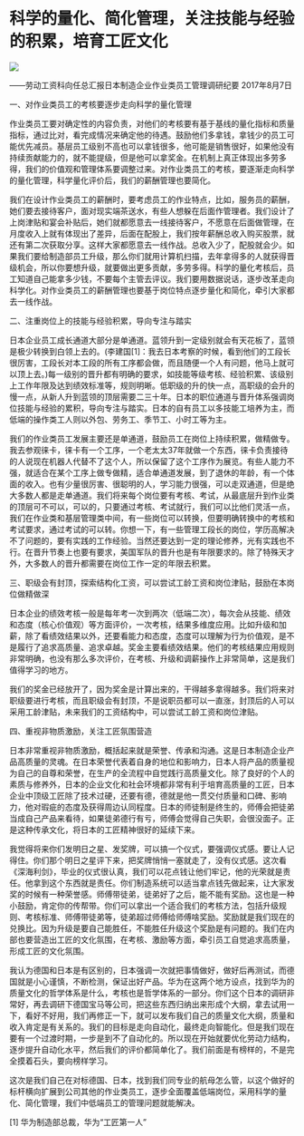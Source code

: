 # 科学的量化、简化管理，关注技能与经验的积累，培育工匠文化
<img class="pv" src="https://api.visitor.plantree.me/visitor-badge/pv?namespace=plantree.me&key=renzhengfei-speeches/./docs/speeches/2017/08/科学的量化、简化管理，关注技能与经验的积累，培育工匠文化.md">


——劳动工资科向任总汇报日本制造企业作业类员工管理调研纪要
2017年8月7日



一、对作业类员工的考核要逐步走向科学的量化管理

作业类员工要对确定性的内容负责，对他们的考核要有基于基线的量化指标和质量指标，通过比对，看完成情况来确定他的待遇。鼓励他们多拿钱，拿钱少的员工可能优先减员。基层员工级别不高也可以拿钱很多，他可能是销售很好，如果他没有持续贡献能力的，就不能提级，但是他可以拿奖金。在机制上真正体现出多劳多得，我们的价值观和管理体系要调整过来。对作业类员工的考核，要逐渐走向科学的量化管理，科学量化评价后，我们的薪酬管理也要简化。

我们在设计作业类员工的薪酬时，要考虑员工的作业特点，比如，服务员的薪酬，她们要去接待客户，面对现实端茶送水，有些人想躲在后面作管理者。我们设计了上岗津贴和宴会补贴后，她们就都愿意去一线接待客户，不愿意在后面做管理，在月度收入上就有体现出了差异，后面在配股上，我们按年薪酬总收入购买股票，就还有第二次获取分享。这样大家都愿意去一线作战。总收入少了，配股就会少。如果我们要给制造部员工升级，那么你们就用计算机扫描，去年拿得多的人就获得晋级机会，所以你要想升级，就要做出更多贡献，多劳多得。科学的量化考核后，员工知道自己能拿多少钱，不要每个主管去评议。我们要用数据说话，逐步改革走向科学化。对作业类员工的薪酬管理也要基于岗位特点逐步量化和简化，牵引大家都去一线作战。

二、注重岗位上的技能与经验积累，导向专注与踏实

日本企业员工成长通道大部分是单通道。蓝领升到一定级别就会有天花板了，蓝领是极少转换到白领上去的。(李建国[1]：我去日本考察的时候，看到他们的工段长很厉害，工段长对本工段的所有工序都会做，而且随便一个人有问题，他马上就可以顶上去。)每一级别的晋升都有明确的要求，如技能等级考核、经验积累、该级别上工作年限及达到绩效标准等，规则明晰。低职级的升的快一点，高职级的会升的慢一点，从新人升到蓝领的顶层需要二三十年。日本的职位通道与晋升体系强调岗位技能与经验的累积，导向专注与踏实。日本的自有员工以多技能工培养为主，而低端的操作类工人则以外包、劳务工、季节工、小时工等为主。

我们的作业类员工发展主要还是单通道，鼓励员工在岗位上持续积累，做精做专。我去参观徕卡，徕卡有一个工序，一个老太太37年就做一个东西，徕卡负责接待的人说现在机器人代替不了这个人，所以保留了这个工序作为展览。有些人能力不强，就适合在某个工序上做专做精，适合单通道发展，到了退休的年龄，有一个体面的收入。也有少量很厉害、很聪明的人，学习能力很强，可以走双通道，但是绝大多数人都是走单通道。我们将来每个岗位要有考核、考试，从最底层升到作业类的顶层可不可以，可以的，只要通过考核、考试就行，我们可以比他们灵活一点，我们在作业类和基层管理类中间，有一些岗位可以转换，但要明确转换中的考核和考试要求，通过考试的可以转。你想一下，有一些管理工段长的岗位，学历高解决不了问题的，要有实践的工作经验。当然还要达到一定的理论修养，光有实践也不行。在晋升节奏上也要有要求，美国军队的晋升也是有年限要求的。除了特殊天才外，大多数人的晋升都需要在岗位工作一定的年限去积累。

三、职级会有封顶，探索结构化工资，可以尝试工龄工资和岗位津贴，鼓励在本岗位做精做深

日本企业的绩效考核一般是每年考一次到两次（低端二次），每次会从技能、绩效和态度（核心价值观）等方面评价，一次考核，结果多维度应用。比如升级和加薪，除了看绩效结果以外，还要看能力和态度，态度可以理解为行为价值观，是不是履行了追求高质量、追求卓越。奖金主要看绩效结果。他们的考核结果应用规则非常明确，也没有那么多次评价，在考核、升级和调薪操作上非常简单，这是我们值得学习的地方。

我们的奖金已经放开了，因为奖金是计算出来的，干得越多拿得越多。我们将来对职级要进行考核，而且职级会有封顶，不是说职员都可以一直涨，封顶后的人可以采用工龄津贴，未来我们的工资结构中，可以尝试工龄工资和岗位津贴。

四、重视非物质激励，关注工匠氛围营造

日本非常重视非物质激励，概括起来就是荣誉、传承和沟通。这是日本制造企业产品高质量的灵魂。在日本荣誉代表着自身的地位和影响力，日本人将产品的质量视为自己的自尊和荣誉，在生产的全流程中自觉践行高质量文化。除了良好的个人的素质与修养外，日本的企业文化和社会环境都非常有利于培育高质量的工匠，日本企业中顶级工匠除了技术过硬，还要有德，德就是他一贯交付质量和口碑、影响力，他对瑕疵的态度及获得周边认同程度。日本的师徒制是终生的，师傅会把徒弟当成自己产品来看待，如果徒弟德行有亏，师傅会觉得自己失职，会很没面子。正是这种传承文化，将日本的工匠精神很好的延续下来。

我觉得将来你们发明日之星、发奖牌，可以搞一个仪式，要强调仪式感。要让人记得住。你们那个明日之星评下来，把奖牌悄悄一塞就走了，没有仪式感。这次看《深海利剑》，毕业的仪式很认真，我们可以花点钱让他们牢记，他的光荣就是责任。他拿到这个东西就是责任。你们制造系统可以适当拿点钱先做起来，让大家发奖的时候有一种荣誉感。师傅带徒弟，徒弟好了之后，能不能有奖励。这也是一种小鼓励，肯定你的传帮带。你们可以拿出一个适合我们的考核方法，包括升级规则、考核标准、师傅带徒弟等，徒弟超过师傅给师傅啥奖励。奖励就是我们现在的兑换比。因为升级是要自己能胜任，不能胜任升级这个奖励是有问题的。我们在内部也要营造出工匠的文化氛围，在考核、激励等方面，牵引员工自觉追求高质量，形成工匠的文化氛围。

我认为德国和日本是有区别的，日本强调一次就把事情做好，做好后再测试，而德国就是小心谨慎，不断检测，保证出好产品。华为在这两个地方设点，找到华为的质量文化的哲学体系是什么，考核也是哲学体系的一部分。你们这个日本的调研非常好，再去调研下德国宝马等公司，把这些东西归纳出来形成个大纲，拿去试用一下，看好不好用，我们再修正一下，就可以发布我们自己的质量文化大纲，质量和收入肯定是有关系的。我们的目标是走向自动化，最终走向智能化。但是我们现在要有一个过渡时期，一步是到不了自动化的。所以现在开始就要优化劳动力结构，逐步提升自动化水平，然后我们的评价都简单化了。我们前面是有榜样的，不是完全摸着石头，要向榜样学习。

这次是我们自己在对标德国、日本，找到我们同专业的航母怎么管，以这个做好的标杆横向扩展到公司其他的作业类员工，逐步全面覆盖低端岗位，采用科学的量化、简化管理，我们中低端员工的管理问题就能解决。



[1] 华为制造部总裁，华为“工匠第一人”
